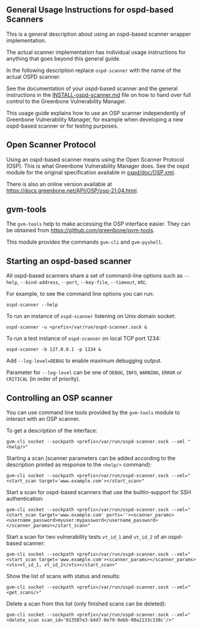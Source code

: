 General Usage Instructions for ospd-based Scanners
--------------------------------------------------

This is a general description about using an ospd-based scanner wrapper
implementation.

The actual scanner implementation has individual usage instructions for anything
that goes beyond this general guide.

In the following description replace `ospd-scanner` with the name of the actual
OSPD scanner.

See the documentation of your ospd-based scanner and the general instructions in
the [INSTALL-ospd-scanner.md](INSTALL-ospd-scanner.md) file on how to hand over
full control to the Greenbone Vulnerability Manager.

This usage guide explains how to use an OSP scanner independently of Greenbone
Vulnerability Manager, for example when developing a new ospd-based scanner or
for testing purposes.


Open Scanner Protocol
---------------------

Using an ospd-based scanner means using the Open Scanner Protocol (OSP). This is
what Greenbone Vulnerability Manager does. See the ospd module for the original
specification available in [ospd/doc/OSP.xml](OSP.xml).

There is also an online version available at
<https://docs.greenbone.net/API/OSP/osp-21.04.html>.


gvm-tools
---------

The `gvm-tools` help to make accessing the OSP interface easier.
They can be obtained from <https://github.com/greenbone/gvm-tools>.

This module provides the commands `gvm-cli` and `gvm-pyshell`.


Starting an ospd-based scanner
------------------------------

All ospd-based scanners share a set of command-line options such as
`--help`, `--bind-address`, `--port`, `--key-file`, `--timeout`, etc.

For example, to see the command line options you can run:

    ospd-scanner --help

To run an instance of `ospd-scanner` listening on Unix domain socket:

    ospd-scanner -u <prefix>/var/run/ospd-scanner.sock &

To run a test instance of `ospd-scanner` on local TCP port 1234:

    ospd-scanner -b 127.0.0.1 -p 1234 &

Add `--log-level=DEBUG` to enable maximum debugging output.

Parameter for `--log-level` can be one of `DEBUG`, `INFO`, `WARNING`, `ERROR` or
`CRITICAL` (in order of priority).


Controlling an OSP scanner
--------------------------

You can use command line tools provided by the `gvm-tools` module to interact
with an OSP scanner.

To get a description of the interface:

    gvm-cli socket --sockpath <prefix>/var/run/ospd-scanner.sock --xml "<help/>"


Starting a scan (scanner parameters can be added according to the description
printed as response to the `<help/>` command):

    gvm-cli socket --sockpath <prefix>/var/run/ospd-scanner.sock --xml="<start_scan target='www.example.com'></start_scan>"


Start a scan for ospd-based scanners that use the builtin-support for SSH
authentication:

    gvm-cli socket --sockpath <prefix>/var/run/ospd-scanner.sock --xml="<start_scan target='www.example.com' ports=''><scanner_params><username_password>myuser:mypassword</username_password></scanner_params></start_scan>"


Start a scan for two vulnerability tests `vt_id_1` and `vt_id_2` of an ospd-based
scanner:

    gvm-cli socket --sockpath <prefix>/var/run/ospd-scanner.sock --xml="<start_scan target='www.example.com'><scanner_params></scanner_params><vts>vt_id_1, vt_id_2</vts></start_scan>"


Show the list of scans with status and results:

    gvm-cli socket --sockpath <prefix>/var/run/ospd-scanner.sock --xml="<get_scans/>"


Delete a scan from this list (only finished scans can be deleted):

    gvm-cli socket --sockpath <prefix>/var/run/ospd-scanner.sock --xml="<delete_scan scan_id='013587e3-b4d7-8e79-9ebb-90a2133c338c'/>"
